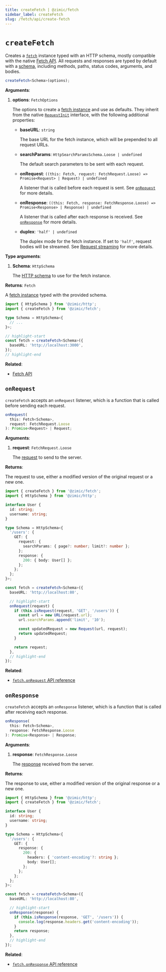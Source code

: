 ```yaml
---
title: createFetch | @zimic/fetch
sidebar_label: createFetch
slug: /fetch/api/create-fetch
---
```


# `createFetch`

Creates a [`fetch`](/docs/zimic-fetch/api/2-fetch.md) instance typed with an HTTP schema, mostly compatible with the
native [Fetch API](https://developer.mozilla.org/docs/Web/API/Fetch_API). All requests and responses are typed by
default with a [schema](/docs/zimic-http/guides/1-schemas.md), including methods, paths, status codes, arguments, and
bodies.

```ts
createFetch<Schema>(options);
```

**Arguments**:

1. **options**: `FetchOptions`

   The options to create a [fetch instance](/docs/zimic-fetch/api/2-fetch.md) and use as defaults. They inherit from the
   native [`RequestInit`](https://developer.mozilla.org/docs/Web/API/RequestInit) interface, with the following
   additional properties:

   - **baseURL**: `string`

     The base URL for the fetch instance, which will be prepended to all request URLs.

   - **searchParams**: `HttpSearchParamsSchema.Loose | undefined`

     The default search parameters to be sent with each request.

   - **onRequest**: `((this: Fetch, request: FetchRequest.Loose) => Promise<Request> | Request) | undefined`

     A listener that is called before each request is sent. See [`onRequest`](#onrequest) for more details.

   - **onResponse**: `((this: Fetch, response: FetchResponse.Loose) => Promise<Response> | Response) | undefined`

     A listener that is called after each response is received. See [`onResponse`](#onresponse) for more details.

   - **duplex**: `'half' | undefined`

     The duplex mode for the fetch instance. If set to `'half'`, request bodies will be streamed. See
     [Request streaming](/docs/zimic-fetch/guides/4-bodies.md#request-streaming) for more details.

**Type arguments**:

1. **Schema**: `HttpSchema`

   The [HTTP schema](/docs/zimic-http/guides/1-schemas.md) to use for the fetch instance.

**Returns**: `Fetch`

A [fetch instance](/docs/zimic-fetch/api/2-fetch.md) typed with the provided schema.

```ts
import { HttpSchema } from '@zimic/http';
import { createFetch } from '@zimic/fetch';

type Schema = HttpSchema<{
  // ...
}>;

// highlight-start
const fetch = createFetch<Schema>({
  baseURL: 'http://localhost:3000',
});
// highlight-end
```

**Related**:

- [Fetch API](https://developer.mozilla.org/docs/Web/API/Fetch_API)

## `onRequest`

`createFetch` accepts an `onRequest` listener, which is a function that is called before sending each request.

```ts
onRequest(
  this: Fetch<Schema>,
  request: FetchRequest.Loose
): Promise<Request> | Request;
```

**Arguments**:

1. **request**: `FetchRequest.Loose`

   The [request](/docs/zimic-fetch/api/3-fetch-request.md) to send to the server.

**Returns**:

The request to use, either a modified version of the original request or a new one.

```ts
import { createFetch } from '@zimic/fetch';
import { HttpSchema } from '@zimic/http';

interface User {
  id: string;
  username: string;
}

type Schema = HttpSchema<{
  '/users': {
    GET: {
      request: {
        searchParams: { page?: number; limit?: number };
      };
      response: {
        200: { body: User[] };
      };
    };
  };
}>;

const fetch = createFetch<Schema>({
  baseURL: 'http://localhost:80',

  // highlight-start
  onRequest(request) {
    if (this.isRequest(request, 'GET', '/users')) {
      const url = new URL(request.url);
      url.searchParams.append('limit', '10');

      const updatedRequest = new Request(url, request);
      return updatedRequest;
    }

    return request;
  },
  // highlight-end
});
```

**Related**:

- [`fetch.onRequest` API reference](/docs/zimic-fetch/api/2-fetch.md#fetchonrequest)

## `onResponse`

`createFetch` accepts an `onResponse` listener, which is a function that is called after receiving each response.

```ts
onResponse(
  this: Fetch<Schema>,
  response: FetchResponse.Loose
): Promise<Response> | Response;
```

**Arguments**:

1. **response**: `FetchResponse.Loose`

   The [response](/docs/zimic-fetch/api/4-fetch-response.md) received from the server.

**Returns**:

The response to use, either a modified version of the original response or a new one.

```ts
import { HttpSchema } from '@zimic/http';
import { createFetch } from '@zimic/fetch';

interface User {
  id: string;
  username: string;
}

type Schema = HttpSchema<{
  '/users': {
    GET: {
      response: {
        200: {
          headers: { 'content-encoding'?: string };
          body: User[];
        };
      };
    };
  };
}>;

const fetch = createFetch<Schema>({
  baseURL: 'http://localhost:80',

  // highlight-start
  onResponse(response) {
    if (this.isResponse(response, 'GET', '/users')) {
      console.log(response.headers.get('content-encoding'));
    }
    return response;
  },
  // highlight-end
});
```

**Related**:

- [`fetch.onResponse` API reference](/docs/zimic-fetch/api/2-fetch.md#fetchonresponse)

